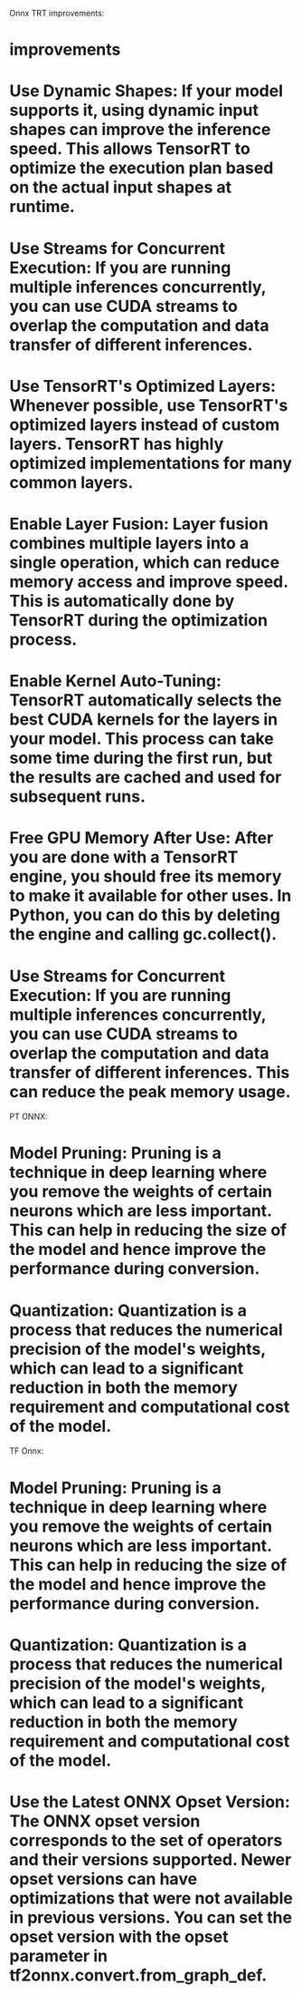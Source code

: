 Onnx TRT improvements:
# improvements
# Use Dynamic Shapes: If your model supports it, using dynamic input shapes can improve the inference speed. This allows TensorRT to optimize the execution plan based on the actual input shapes at runtime.
# Use Streams for Concurrent Execution: If you are running multiple inferences concurrently, you can use CUDA streams to overlap the computation and data transfer of different inferences.
# Use TensorRT's Optimized Layers: Whenever possible, use TensorRT's optimized layers instead of custom layers. TensorRT has highly optimized implementations for many common layers.
# Enable Layer Fusion: Layer fusion combines multiple layers into a single operation, which can reduce memory access and improve speed. This is automatically done by TensorRT during the optimization process.
# Enable Kernel Auto-Tuning: TensorRT automatically selects the best CUDA kernels for the layers in your model. This process can take some time during the first run, but the results are cached and used for subsequent runs.
# Free GPU Memory After Use: After you are done with a TensorRT engine, you should free its memory to make it available for other uses. In Python, you can do this by deleting the engine and calling gc.collect().
# Use Streams for Concurrent Execution: If you are running multiple inferences concurrently, you can use CUDA streams to overlap the computation and data transfer of different inferences. This can reduce the peak memory usage.

PT ONNX:
# Model Pruning: Pruning is a technique in deep learning where you remove the weights of certain neurons which are less important. This can help in reducing the size of the model and hence improve the performance during conversion.
# Quantization: Quantization is a process that reduces the numerical precision of the model's weights, which can lead to a significant reduction in both the memory requirement and computational cost of the model.

TF Onnx:
# Model Pruning: Pruning is a technique in deep learning where you remove the weights of certain neurons which are less important. This can help in reducing the size of the model and hence improve the performance during conversion.
# Quantization: Quantization is a process that reduces the numerical precision of the model's weights, which can lead to a significant reduction in both the memory requirement and computational cost of the model.
# Use the Latest ONNX Opset Version: The ONNX opset version corresponds to the set of operators and their versions supported. Newer opset versions can have optimizations that were not available in previous versions. You can set the opset version with the opset parameter in tf2onnx.convert.from_graph_def.